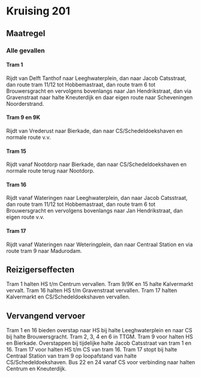 # Kruising 201
## Maatregel
### Alle gevallen

#### Tram 1
Rijdt van Delft Tanthof naar Leeghwaterplein, dan naar Jacob Catsstraat, dan route tram 11/12 tot Hobbemastraat, dan route tram 6 tot Brouwersgracht en vervolgens bovenlangs naar Jan Hendrikstraat, dan via Gravenstraat naar halte Kneuterdijk en daar eigen route naar Scheveningen Noorderstrand.

#### Tram 9 en 9K
Rijdt van Vrederust naar Bierkade, dan naar CS/Schedeldoekshaven en normale route v.v.

#### Tram 15
Rijdt vanaf Nootdorp naar Bierkade, dan naar CS/Schedeldoekshaven en normale route terug naar Nootdorp.

#### Tram 16
Rijdt vanaf Wateringen naar Leeghwaterplein, dan naar Jacob Catsstraat, dan route tram 11/12 tot Hobbemastraat, dan route tram 6 tot Brouwersgracht en vervolgens bovenlangs naar Jan Hendrikstraat, dan eigen route v.v.

#### Tram 17
Rijdt vanaf Wateringen naar Weteringplein, dan naar Centraal Station en via route tram 9 naar Madurodam.

## Reizigerseffecten
Tram 1 halten HS t/m Centrum vervallen.
Tram 9/9K en 15 halte Kalvermarkt vervalt.
Tram 16 halten HS t/m Gravenstraat vervallen.
Tram 17 halten Kalvermarkt en CS/Schedeldoekshaven vervallen.

## Vervangend vervoer
Tram 1 en 16 bieden overstap naar HS bij halte Leeghwaterplein en naar CS bij halte Brouwersgracht.
Tram 2, 3, 4 en 6 in TTGM.
Tram 9 voor halten HS en Bierkade. Overstappen bij tijdelijke halte Jacob Catsstraat van tram 1 en 16.
Tram 17 voor halten HS t/m CS van tram 16. Tram 17 stopt bij halte Centraal Station van tram 9 op loopafstand van halte CS/Schedeldoekshaven.
Bus 22 en 24 vanaf CS voor verbinding naar halten Centrum en Kneuterdijk.



